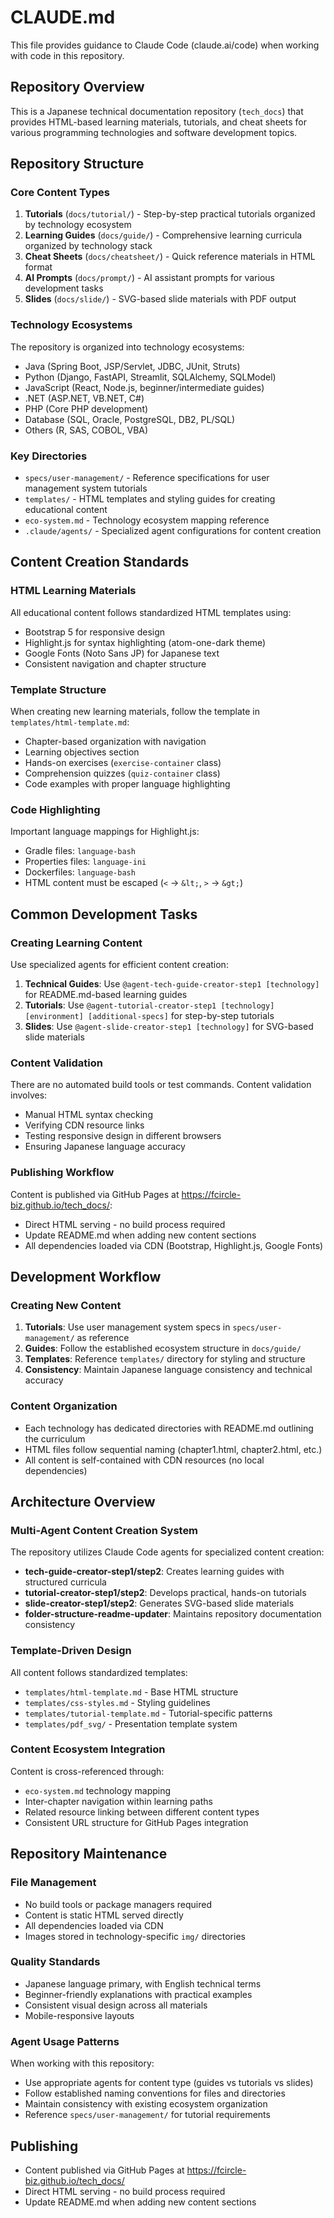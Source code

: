 # CLAUDE.md

This file provides guidance to Claude Code (claude.ai/code) when working with code in this repository.

## Repository Overview

This is a Japanese technical documentation repository (`tech_docs`) that provides HTML-based learning materials, tutorials, and cheat sheets for various programming technologies and software development topics.

## Repository Structure

### Core Content Types

1. **Tutorials** (`docs/tutorial/`) - Step-by-step practical tutorials organized by technology ecosystem
2. **Learning Guides** (`docs/guide/`) - Comprehensive learning curricula organized by technology stack
3. **Cheat Sheets** (`docs/cheatsheet/`) - Quick reference materials in HTML format
4. **AI Prompts** (`docs/prompt/`) - AI assistant prompts for various development tasks
5. **Slides** (`docs/slide/`) - SVG-based slide materials with PDF output

### Technology Ecosystems

The repository is organized into technology ecosystems:
- Java (Spring Boot, JSP/Servlet, JDBC, JUnit, Struts)
- Python (Django, FastAPI, Streamlit, SQLAlchemy, SQLModel)
- JavaScript (React, Node.js, beginner/intermediate guides)
- .NET (ASP.NET, VB.NET, C#)
- PHP (Core PHP development)
- Database (SQL, Oracle, PostgreSQL, DB2, PL/SQL)
- Others (R, SAS, COBOL, VBA)

### Key Directories

- `specs/user-management/` - Reference specifications for user management system tutorials
- `templates/` - HTML templates and styling guides for creating educational content
- `eco-system.md` - Technology ecosystem mapping reference
- `.claude/agents/` - Specialized agent configurations for content creation

## Content Creation Standards

### HTML Learning Materials

All educational content follows standardized HTML templates using:
- Bootstrap 5 for responsive design
- Highlight.js for syntax highlighting (atom-one-dark theme)
- Google Fonts (Noto Sans JP) for Japanese text
- Consistent navigation and chapter structure

### Template Structure

When creating new learning materials, follow the template in `templates/html-template.md`:
- Chapter-based organization with navigation
- Learning objectives section
- Hands-on exercises (`exercise-container` class)
- Comprehension quizzes (`quiz-container` class)
- Code examples with proper language highlighting

### Code Highlighting

Important language mappings for Highlight.js:
- Gradle files: `language-bash`
- Properties files: `language-ini`
- Dockerfiles: `language-bash`
- HTML content must be escaped (`<` → `&lt;`, `>` → `&gt;`)

## Common Development Tasks

### Creating Learning Content

Use specialized agents for efficient content creation:

1. **Technical Guides**: Use `@agent-tech-guide-creator-step1 [technology]` for README.md-based learning guides
2. **Tutorials**: Use `@agent-tutorial-creator-step1 [technology] [environment] [additional-specs]` for step-by-step tutorials
3. **Slides**: Use `@agent-slide-creator-step1 [technology]` for SVG-based slide materials

### Content Validation

There are no automated build tools or test commands. Content validation involves:
- Manual HTML syntax checking
- Verifying CDN resource links
- Testing responsive design in different browsers
- Ensuring Japanese language accuracy

### Publishing Workflow

Content is published via GitHub Pages at https://fcircle-biz.github.io/tech_docs/:
- Direct HTML serving - no build process required
- Update README.md when adding new content sections
- All dependencies loaded via CDN (Bootstrap, Highlight.js, Google Fonts)

## Development Workflow

### Creating New Content

1. **Tutorials**: Use user management system specs in `specs/user-management/` as reference
2. **Guides**: Follow the established ecosystem structure in `docs/guide/`
3. **Templates**: Reference `templates/` directory for styling and structure
4. **Consistency**: Maintain Japanese language consistency and technical accuracy

### Content Organization

- Each technology has dedicated directories with README.md outlining the curriculum
- HTML files follow sequential naming (chapter1.html, chapter2.html, etc.)
- All content is self-contained with CDN resources (no local dependencies)

## Architecture Overview

### Multi-Agent Content Creation System

The repository utilizes Claude Code agents for specialized content creation:

- **tech-guide-creator-step1/step2**: Creates learning guides with structured curricula
- **tutorial-creator-step1/step2**: Develops practical, hands-on tutorials
- **slide-creator-step1/step2**: Generates SVG-based slide materials
- **folder-structure-readme-updater**: Maintains repository documentation consistency

### Template-Driven Design

All content follows standardized templates:
- `templates/html-template.md` - Base HTML structure
- `templates/css-styles.md` - Styling guidelines
- `templates/tutorial-template.md` - Tutorial-specific patterns
- `templates/pdf_svg/` - Presentation template system

### Content Ecosystem Integration

Content is cross-referenced through:
- `eco-system.md` technology mapping
- Inter-chapter navigation within learning paths
- Related resource linking between different content types
- Consistent URL structure for GitHub Pages integration

## Repository Maintenance

### File Management

- No build tools or package managers required
- Content is static HTML served directly
- All dependencies loaded via CDN
- Images stored in technology-specific `img/` directories

### Quality Standards

- Japanese language primary, with English technical terms
- Beginner-friendly explanations with practical examples
- Consistent visual design across all materials
- Mobile-responsive layouts

### Agent Usage Patterns

When working with this repository:
- Use appropriate agents for content type (guides vs tutorials vs slides)
- Follow established naming conventions for files and directories
- Maintain consistency with existing ecosystem organization
- Reference `specs/user-management/` for tutorial requirements

## Publishing

- Content published via GitHub Pages at https://fcircle-biz.github.io/tech_docs/
- Direct HTML serving - no build process required
- Update README.md when adding new content sections